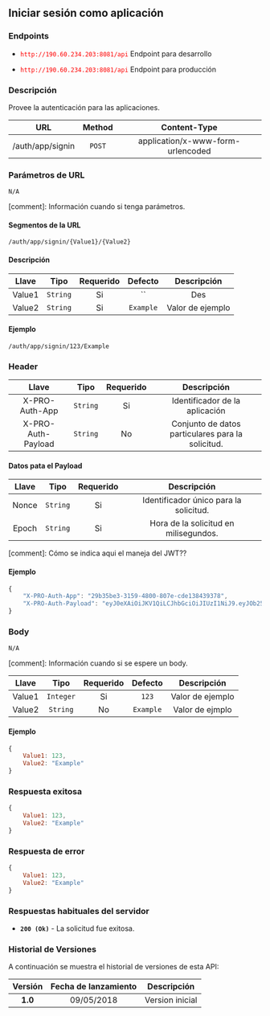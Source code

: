 ## Iniciar sesión como aplicación

### Endpoints
* <span style="color:red">`http://190.60.234.203:8081/api`</span>
Endpoint para desarrollo

* <span style="color:red">`http://190.60.234.203:8081/api`</span>
Endpoint para producción

### Descripción
Provee la autenticación para las aplicaciones.

|URL|Method|Content-Type
|:-:|:-:|:-:
|/auth/app/signin|`POST`|application/x-www-form-urlencoded

### Parámetros de URL
`N/A`

[comment]: Información cuando si tenga parámetros.
#### Segmentos de la URL
`/auth/app/signin/{Value1}/{Value2}`

#### Descripción
|Llave|Tipo|Requerido|Defecto|Descripción
|:-:|:-:|:-:|:-:|:-:|
|Value1|`String`|Si|``|Des
|Value2|`String`|Si|`Example`|Valor de ejemplo

#### Ejemplo
`/auth/app/signin/123/Example`

### Header
|Llave|Tipo|Requerido|Descripción
|:-:|:-:|:-:|:-:|
|X-PRO-Auth-App|`String`|Si|Identificador de la aplicación
|X-PRO-Auth-Payload|`String`|No|Conjunto de datos particulares para la solicitud.

#### Datos pata el Payload
|Llave|Tipo|Requerido|Descripción
|:-:|:-:|:-:|:-:|
|Nonce|`String`|Si|Identificador único para la solicitud.
|Epoch|`String`|Si|Hora de la solicitud en milisegundos.

[comment]: Cómo se indica aqui el maneja del JWT??

#### Ejemplo
```javascript
{
    "X-PRO-Auth-App": "29b35be3-3159-4800-807e-cde138439378",
    "X-PRO-Auth-Payload": "eyJ0eXAiOiJKV1QiLCJhbGciOiJIUzI1NiJ9.eyJOb25jZSI6IjRhNTU1NDhkLWJiN2QtNDViMS1hOWQwLWM4ODcyZWFhMjA1ZSIsIlBhc3N3b3JkIjoiY29sb21iaWEiLCJEb2NUeXBlIjoiQ0MiLCJEZXZpY2VJZCI6IlBEUDAzOFxcZG1vbnRhbHZvIiwiRG9jTnVtYmVyIjoiMTIzNDU2In0.T_k_hOkp8h43hH5mFHMPgS0wPtZM929w3N273VjIM3E"
}
```

### Body
`N/A`

[comment]: Información cuando si se espere un body.

|Llave|Tipo|Requerido|Defecto|Descripción
|:-:|:-:|:-:|:-:|:-:|
|Value1|`Integer`|Si|`123`|Valor de ejemplo
|Value2|`String`|No|`Example`|Valor de ejmplo

#### Ejemplo
```javascript
{
    Value1: 123,
    Value2: "Example"
}
```

### Respuesta exitosa
```javascript
{
    Value1: 123,
    Value2: "Example"
}
```

### Respuesta de error
```javascript
{
    Value1: 123,
    Value2: "Example"
}
```

### Respuestas habituales del servidor
* **`200 (Ok)`** - La solicitud fue exitosa.

### Historial de Versiones

A continuación se muestra el historial de versiones de esta API:

|Versión|Fecha de lanzamiento|Descripción
|:-:|:-:|:-:|
|**1.0**|09/05/2018|Version inicial
